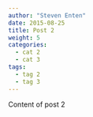 ```yaml
---
author: "Steven Enten"
date: 2015-08-25
title: Post 2
weight: 5
categories:
  - cat 2
  - cat 3
tags:
  - tag 2
  - tag 3
---
```


Content of post 2
